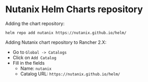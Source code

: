 # Nutanix Helm Charts repository

Adding the chart repository:

```code
helm repo add nutanix https://nutanix.github.io/helm/
```

Adding Nutanix chart repository to Rancher 2.X:

- Go to `Global -> Catalogs`
- Click on `Add Catalog`
- Fill in the fields
  - Name: `nutanix`
  - Catalog URL: `https://nutanix.github.io/helm/`

